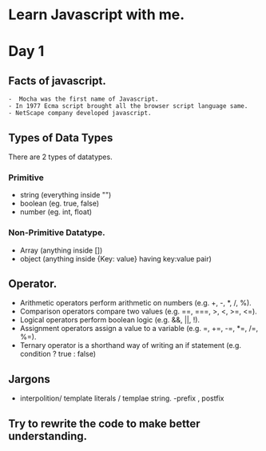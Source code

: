 # Learn Javascript with me.

# Day 1

## Facts of javascript.
    -  Mocha was the first name of Javascript.
    - In 1977 Ecma script brought all the browser script language same.
    - NetScape company developed javascript.

## Types of Data Types 
There are 2 types of datatypes.
### Primitive
- string   (everything inside "")
- boolean (eg. true, false)
- number (eg. int, float)

### Non-Primitive Datatype.
- Array (anything inside [])
- object (anything inside {Key: value} having key:value pair)

##  Operator.

- Arithmetic operators perform arithmetic on numbers (e.g. +, -, *, /, %).
- Comparison operators compare two values (e.g. ==, ===, >, <, >=, <=).
- Logical operators perform boolean logic (e.g. &&, ||, !).
- Assignment operators assign a value to a variable (e.g. =, +=, -=, *=, /=, %=).
- Ternary operator is a shorthand way of writing an if statement (e.g. condition ? true : false)

## Jargons
- interpolition/ template literals / templae string.
-prefix , postfix 
## Try to rewrite the code to make better understanding. 


